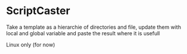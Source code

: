 # ScriptCaster
Take a template as a hierarchie of directories and file, update them with local and global variable and paste the result where it is usefull

Linux only (for now)